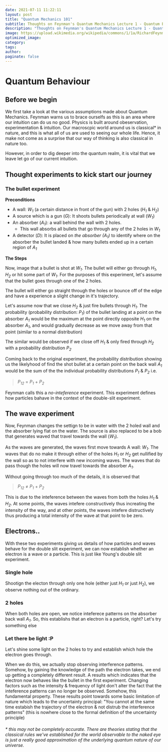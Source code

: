 ```yaml
---
date: 2021-07-11 11:22:11
layout: post
title: "Quantum Mechanics 101"
subtitle: Thoughts on Feynman's Quantum Mechanics Lecture 1 - Quantum Behaviour!!
description: "Thoughts on Feynman's Quantum Mechanics Lecture 1 - Quantum Behaviour!!"
image: https://upload.wikimedia.org/wikipedia/commons/1/1a/RichardFeynman-PaineMansionWoods1984_copyrightTamikoThiel_bw.jpg
optimized_image:
category:
tags:
author:
paginate: false
---
```

# Quantum Behaviour

## Before we begin
We first take a look at the various assumptions made about Quantum Mechanics. Feynman warns us to brace ourselfs as this is an area where our intuition can do us no good. Physics is built around obeservation, experimentation & intuition. Our macroscpic world around us is classical* in nature, and this is what all of us are used to seeing our whole life. Hence, it make not come as a surprise that our way of thinking is also classical in nature too. 

However, in order to dig deeper into the quantum realm, it is vital that we leave let go of our current intuition. 

## Thought experiments to kick start our journey

### The bullet experiment

**Preconditions**

* A wall: *W<sub>1</sub>* (a certain distance in front of the gun) with 2 holes (*H<sub>1</sub>* & *H<sub>2</sub>*) 
* A source which is a gun (*G*): It shoots bullets periodically at wall (*W<sub>1</sub>*)
* An absorber (*A<sub>1</sub>*):  a wall behind the wall with 2 holes. 
    *  This wall absorbs all bullets that go through any of the 2 holes in *W<sub>1</sub>*
* A detector (*D*): It is placed on *the absorber (*A<sub>1</sub>*)* to identify where on the absorber the bullet landed & how many bullets ended up in a certain region of *A<sub>1</sub>*

**The Steps**

Now, image that a bullet is shot at *W<sub>1</sub>*. The bullet will either go through *H<sub>1</sub>*, *H<sub>2</sub>* or hit some part of *W<sub>1</sub>*. For the purposes of this experiment, let's assume that the bullet goes through one of the 2 holes.

The bullet will either go straight through the holes or bounce off of the edge and have a experience a slight change in it's trajectory. 

Let's assume now that we close *H<sub>2</sub>* & just fire bullets through *H<sub>1</sub>*. The probability (probability distribution: *P<sub>1</sub>*) of the bullet landing at a point on the absorber *A<sub>1</sub>* would be the maximum at the point directly opposite *H<sub>1</sub>* on the absorber *A<sub>1</sub>*, and would gradually decrease as we move away from that point (similar to a normal distribution)

The similar would be observed if we close off *H<sub>1</sub>* & only fired through *H<sub>2</sub>* with a probability distribution *P<sub>2</sub>*

Coming back to the original experiment, the probability distribution showing us the likelyhood of find the shot bullet at a certain point on the back wall *A<sub>1</sub>* would be the sum of the the individual probability distributions *P<sub>1</sub>* & *P<sub>2</sub>* i.e.

> *P<sub>12</sub>* = *P<sub>1</sub>* + *P<sub>2</sub>*

Feynman calls this a *no-inteference* experiment. This experiment defines how particles bahave in the context of the double-slit experiment.

## The wave experiment

Now, Feynman changes the settign to be in water with the 2 holed wall and the absorber lying flat on the water. The source is also replaced to be a bob that generates waved that travel towards the wall (*W<sub>1</sub>*).

As the waves are generated, the waves first move towards A wall: *W<sub>1</sub>*. The waves that do no make it through either of the holes *H<sub>1</sub>* or *H<sub>2</sub>* get nullified by the wall so as to not interfere with new incoming waves. The waves that do pass though the holes will now travel towards the absorber *A<sub>1</sub>*. 

Without going through too much of the details, it is observed that 

> *P<sub>12</sub>* ≠ *P<sub>1</sub>* + *P<sub>2</sub>*

This is due to the inteference between the waves from both the holes *H<sub>1</sub>* & *H<sub>2</sub>*. At some points, the waves intefere constructively thus increating the intensity of the way, and at other points, the waves intefere distructively thus producing a total intensity of the wave at that point to be zero.

## Electrons..
With these two experiments giving us details of how particles and waves behave for the double slit experiment, we can now establish whether an electron is a wave or a particle. This is just like Young's double slit experiment.


### Single hole
Shootign the electon through only one hole (either just *H<sub>1</sub>* or just *H<sub>2</sub>*), we observe nothing out of the ordinary. 

### 2 holes
When both holes are open, we notice inteferece patterns on the absorber back wall *A<sub>1</sub>*. So, this establishs that an electron is a particle, right? Let's try something else

### Let there be light :P
Let's shine some light on the 2 holes to try and establish which hole the electron goes through.

When we do this, we actually stop observing interference patterns. Somehow, by gaining the knowledge of the path the electron takes, we end up getting a completely different result. A results which indicates that the electron now behaves like the bullet in the first experiment. Changing factors such as the intensity & frequency of light don't alter the fact that the inteference patterns can no longer be observed. Somehow, this fundamental property. These results point towards some basic limitation of nature which leads to the uncertainty principal: "You cannot at the same time estabish the trajectory of the electron & not distrub the interference patterns" (this is nowhere close to the formal definition of the uncertainty principle)

###### \* <em>this may not be completely accurate. There are theories stating that the classical rules we've established for the world observable to the naked eye is just a really good approximation of the underlying quantum nature of our universe.</em>




